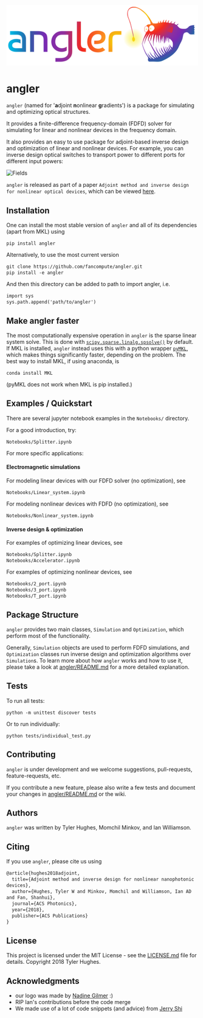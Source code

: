 <link rel="icon" href="/img/favicon.png" type="image/x-icon" />
<img src="/img/anglerlogos/rainbow.png" title="Angler" alt="Angler">

# angler

`angler` (named for '**a**djoint **n**onlinear **g**radients') is a package for simulating and optimizing optical structures.

It provides a finite-difference frequency-domain (FDFD) solver for simulating for linear and nonlinear devices in the frequency domain.

It also provides an easy to use package for adjoint-based inverse design and optimization of linear and nonlinear devices.  For example, you can inverse design optical switches to transport power to different ports for different input powers:

<img src="/img/Tport.gif" title="Fields" alt="Fields">

`angler` is released as part of a paper `Adjoint method and inverse design for nonlinear optical devices`, which can be viewed [here](https://arxiv.org/abs/1811.01255).

## Installation

One can install the most stable version of `angler` and all of its dependencies (apart from MKL) using

	pip install angler
	
Alternatively, to use the most current version

	git clone https://github.com/fancompute/angler.git
	pip install -e angler

And then this directory can be added to path to import angler, i.e.

	import sys
	sys.path.append('path/to/angler')


## Make angler faster

The most computationally expensive operation in `angler` is the sparse linear system solve.  This is done with [`scipy.sparse.linalg.spsolve()`](https://docs.scipy.org/doc/scipy-0.14.0/reference/generated/scipy.sparse.linalg.spsolve.html) by default.  If MKL is installed, `angler` instead uses this with a python wrapper [`pyMKL`](https://github.com/dwfmarchant/pyMKL), which makes things significantly faster, depending on the problem.  The best way to install MKL, if using anaconda, is

	conda install MKL
	
(pyMKL does not work when MKL is pip installed.)

## Examples / Quickstart

There are several jupyter notebook examples in the `Notebooks/` directory.

For a good introduction, try:

	Notebooks/Splitter.ipynb

For more specific applications:

#### Electromagnetic simulations

For modeling linear devices with our FDFD solver (no optimization), see

	Notebooks/Linear_system.ipynb

For modeling nonlinear devices with FDFD (no optimization), see 

	Notebooks/Nonlinear_system.ipynb

#### Inverse design & optimization

For examples of optimizing linear devices, see 

	Notebooks/Splitter.ipynb
	Notebooks/Accelerator.ipynb

For examples of optimizing nonlinear devices, see

	Notebooks/2_port.ipynb
	Notebooks/3_port.ipynb
	Notebooks/T_port.ipynb

## Package Structure

`angler` provides two main classes, `Simulation` and `Optimization`, which perform most of the functionality.

Generally, `Simulation` objects are used to perform FDFD simulations, and `Optimization` classes run inverse design and optimization algorithms over `Simulation`s.  To learn more about how `angler` works and how to use it, please take a look at [angler/README.md](angler/README.md) for a more detailed explanation.

## Tests

To run all tests:

	python -m unittest discover tests

Or to run individually:
	
	python tests/individual_test.py

## Contributing

`angler` is under development and we welcome suggestions, pull-requests, feature-requests, etc.

If you contribute a new feature, please also write a few tests and document your changes in [angler/README.md](angler/README.md) or the wiki.

## Authors

`angler` was written by Tyler Hughes, Momchil Minkov, and Ian Williamson.

## Citing

If you use `angler`, please cite us using

	@article{hughes2018adjoint,
	  title={Adjoint method and inverse design for nonlinear nanophotonic devices},
	  author={Hughes, Tyler W and Minkov, Momchil and Williamson, Ian AD and Fan, Shanhui},
	  journal={ACS Photonics},
	  year={2018},
	  publisher={ACS Publications}
	}

## License

This project is licensed under the MIT License - see the [LICENSE.md](LICENSE.md) file for details. Copyright 2018 Tyler Hughes.

## Acknowledgments

* our logo was made by [Nadine Gilmer](http://nadinegilmer.com/) :)
* RIP Ian's contributions before the code merge
* We made use of a lot of code snippets (and advice) from [Jerry Shi](https://yujerryshi.github.io/index.html)
